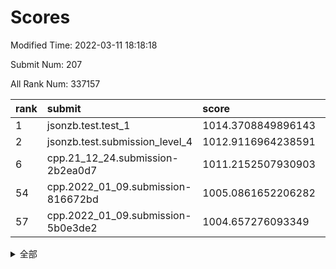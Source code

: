 # Scores

Modified Time: 2022-03-11 18:18:18

Submit Num: 207

All Rank Num: 337157

| rank |               submit               |       score        |       sigma        | pk_num |
| :--- | :--------------------------------- | :----------------- | :----------------- | :----- |
| 1    | jsonzb.test.test_1                 | 1014.3708849896143 | 0.8450688215213636 | 6513   |
| 2    | jsonzb.test.submission_level_4     | 1012.9116964238591 | 0.8168850682842954 | 6519   |
| 6    | cpp.21_12_24.submission-2b2ea0d7   | 1011.2152507930903 | 0.7803479594260094 | 6512   |
| 54   | cpp.2022_01_09.submission-816672bd | 1005.0861652206282 | 0.7283152031793205 | 6512   |
| 57   | cpp.2022_01_09.submission-5b0e3de2 | 1004.657276093349  | 0.707614394111751  | 6513   |


<details>
<summary>全部</summary>

| rank |                 submit                 |       score        |       sigma        | pk_num |
| :--- | :------------------------------------- | :----------------- | :----------------- | :----- |
| 1    | jsonzb.test.test_1                     | 1014.3708849896143 | 0.8450688215213636 | 6513   |
| 2    | jsonzb.test.submission_level_4         | 1012.9116964238591 | 0.8168850682842954 | 6519   |
| 3    | gobigger.level_3.submission_level_3_14 | 1011.5815707958417 | 0.7989224227292717 | 6513   |
| 4    | gobigger.level_3.submission_level_3_45 | 1011.3167752194748 | 0.8009653178656382 | 6517   |
| 5    | gobigger.level_3.submission_level_3_19 | 1011.301462002049  | 0.7748943717167728 | 6511   |
| 6    | cpp.21_12_24.submission-2b2ea0d7       | 1011.2152507930903 | 0.7803479594260094 | 6512   |
| 7    | gobigger.level_3.submission_level_3_17 | 1011.1915014107384 | 0.7961785505101885 | 6513   |
| 8    | gobigger.level_3.submission_level_3_30 | 1011.1505886308768 | 0.7595351048742748 | 6513   |
| 9    | gobigger.level_3.submission_level_3_2  | 1011.1499306894652 | 0.7634828440312272 | 6514   |
| 10   | gobigger.level_3.submission_level_3_7  | 1011.1385229965969 | 0.7681826317097626 | 6513   |
| 11   | gobigger.level_3.submission_level_3_48 | 1010.9665662551491 | 0.7602171653347118 | 6515   |
| 12   | gobigger.level_3.submission_level_3_13 | 1010.9385017388653 | 0.7853849533197715 | 6514   |
| 13   | gobigger.level_3.submission_level_3_31 | 1010.9291835260603 | 0.7749231399376874 | 6512   |
| 14   | gobigger.level_3.submission_level_3_11 | 1010.9076248000575 | 0.8021338558285561 | 6513   |
| 15   | gobigger.level_3.submission_level_3_3  | 1010.8507734972275 | 0.7578925451721055 | 6516   |
| 16   | gobigger.level_3.submission_level_3_33 | 1010.7452802971561 | 0.7636817167231664 | 6519   |
| 17   | gobigger.level_3.submission_level_3_23 | 1010.7207342186795 | 0.7757860609346992 | 6517   |
| 18   | gobigger.level_3.submission_level_3_29 | 1010.57938386231   | 0.7525773260711804 | 6515   |
| 19   | gobigger.level_3.submission_level_3_46 | 1010.5712570325998 | 0.7636685214654004 | 6517   |
| 20   | gobigger.level_3.submission_level_3_43 | 1010.553737028069  | 0.7465981728417894 | 6516   |
| 21   | gobigger.level_3.submission_level_3_16 | 1010.5316160129182 | 0.786560691893127  | 6511   |
| 22   | gobigger.level_3.submission_level_3_20 | 1010.4123013829151 | 0.7644503660286007 | 6517   |
| 23   | gobigger.level_3.submission_level_3_42 | 1010.3718675279547 | 0.7709811511003316 | 6514   |
| 24   | gobigger.level_3.submission_level_3_28 | 1010.3685785801466 | 0.753093962880359  | 6515   |
| 25   | gobigger.level_3.submission_level_3_26 | 1010.2661655323571 | 0.7720026951022206 | 6514   |
| 26   | gobigger.level_3.submission_level_3_25 | 1010.2200551257444 | 0.7590811193754712 | 6516   |
| 27   | gobigger.level_3.submission_level_3_22 | 1010.1929558329095 | 0.7986397619521203 | 6509   |
| 28   | gobigger.level_3.submission_level_3_18 | 1010.1729552470757 | 0.7596484963611339 | 6514   |
| 29   | gobigger.level_3.submission_level_3_49 | 1010.1222381139885 | 0.7536095841549098 | 6513   |
| 30   | gobigger.level_3.submission_level_3_12 | 1010.0497989513811 | 0.7531512744838531 | 6511   |
| 31   | gobigger.level_3.submission_level_3_9  | 1010.0039051279447 | 0.768638324508715  | 6507   |
| 32   | gobigger.level_3.submission_level_3_15 | 1009.9744783547859 | 0.749438029287949  | 6520   |
| 33   | gobigger.level_3.submission_level_3_10 | 1009.970894488454  | 0.7424140567806362 | 6513   |
| 34   | gobigger.level_3.submission_level_3_47 | 1009.960204247011  | 0.7424580634523926 | 6512   |
| 35   | gobigger.level_3.submission_level_3_1  | 1009.9529869787575 | 0.7545285726856228 | 6517   |
| 36   | gobigger.level_3.submission_level_3_5  | 1009.9513353531099 | 0.7407160463884278 | 6514   |
| 37   | gobigger.level_3.submission_level_3_44 | 1009.9498480332581 | 0.7556717391245361 | 6514   |
| 38   | gobigger.level_3.submission_level_3_34 | 1009.8363756910807 | 0.7585245560342675 | 6513   |
| 39   | gobigger.level_3.submission_level_3_27 | 1009.8223508068255 | 0.7374615245390524 | 6522   |
| 40   | gobigger.level_3.submission_level_3_8  | 1009.8223478420089 | 0.7549724152856183 | 6520   |
| 41   | gobigger.level_3.submission_level_3_37 | 1009.6749065893126 | 0.7424167969745824 | 6522   |
| 42   | gobigger.level_3.submission_level_3_24 | 1009.646753738918  | 0.7426500577594725 | 6512   |
| 43   | gobigger.level_3.submission_level_3_41 | 1009.6345381964846 | 0.7576874988331117 | 6518   |
| 44   | gobigger.level_3.submission_level_3_6  | 1009.5875352125834 | 0.7628717000144595 | 6513   |
| 45   | gobigger.level_3.submission_level_3_36 | 1009.5188985543106 | 0.7634154545722945 | 6518   |
| 46   | gobigger.level_3.submission_level_3_40 | 1009.4823647793792 | 0.7613105622341779 | 6515   |
| 47   | gobigger.level_3.submission_level_3_0  | 1009.412808557534  | 0.7431468716186136 | 6517   |
| 48   | gobigger.level_3.submission_level_3_38 | 1009.3130628486973 | 0.7504382601598474 | 6516   |
| 49   | gobigger.level_3.submission_level_3_39 | 1009.0735077024033 | 0.7499297312227758 | 6516   |
| 50   | gobigger.level_3.submission_level_3_21 | 1008.9758007753413 | 0.7523890957782489 | 6512   |
| 51   | gobigger.level_3.submission_level_3_35 | 1008.7974790586395 | 0.7396129882546062 | 6515   |
| 52   | gobigger.level_3.submission_level_3_4  | 1008.5310910236113 | 0.754259640823254  | 6513   |
| 53   | gobigger.level_3.submission_level_3_32 | 1008.487390660243  | 0.7734061236592721 | 6517   |
| 54   | cpp.2022_01_09.submission-816672bd     | 1005.0861652206282 | 0.7283152031793205 | 6512   |
| 55   | gobigger.level_1.submission_level_1_19 | 1004.8531780875153 | 0.7184045972077422 | 6519   |
| 56   | gobigger.level_1.submission_level_1_0  | 1004.8450202786404 | 0.7207152224140767 | 6521   |
| 57   | cpp.2022_01_09.submission-5b0e3de2     | 1004.657276093349  | 0.707614394111751  | 6513   |
| 58   | gobigger.level_1.submission_level_1_1  | 1004.5531868070394 | 0.7163728303764961 | 6518   |
| 59   | gobigger.level_1.submission_level_1_14 | 1004.286151354079  | 0.7227418222346347 | 6515   |
| 60   | gobigger.level_1.submission_level_1_48 | 1004.263314002465  | 0.7209472660686009 | 6513   |
| 61   | gobigger.level_1.submission_level_1_45 | 1004.210109559257  | 0.7206513964907865 | 6518   |
| 62   | gobigger.level_1.submission_level_1_16 | 1004.1680423734496 | 0.7205916613141753 | 6515   |
| 63   | gobigger.level_1.submission_level_1_9  | 1004.100594830979  | 0.7272063640739851 | 6516   |
| 64   | gobigger.level_1.submission_level_1_29 | 1004.0712209069079 | 0.7247597254381439 | 6511   |
| 65   | gobigger.level_1.submission_level_1_18 | 1004.0112065558947 | 0.7221659135760672 | 6519   |
| 66   | gobigger.level_1.submission_level_1_33 | 1003.9497738134388 | 0.7143403288599006 | 6516   |
| 67   | gobigger.level_1.submission_level_1_17 | 1003.9126076517144 | 0.7263853069188762 | 6511   |
| 68   | gobigger.level_1.submission_level_1_36 | 1003.9060175144501 | 0.7079369578733792 | 6509   |
| 69   | gobigger.level_1.submission_level_1_43 | 1003.8643817865365 | 0.7088947560972151 | 6518   |
| 70   | gobigger.level_1.submission_level_1_27 | 1003.7930360823449 | 0.7217301512138133 | 6512   |
| 71   | gobigger.level_1.submission_level_1_30 | 1003.7911038671291 | 0.723627771727929  | 6511   |
| 72   | gobigger.level_1.submission_level_1_31 | 1003.7540314889509 | 0.7072399074003823 | 6517   |
| 73   | gobigger.level_1.submission_level_1_15 | 1003.7536787115732 | 0.717209499217081  | 6517   |
| 74   | gobigger.level_1.submission_level_1_24 | 1003.6762179258525 | 0.7209501104943379 | 6515   |
| 75   | gobigger.level_1.submission_level_1_7  | 1003.6280628128158 | 0.7181341558253151 | 6516   |
| 76   | gobigger.level_1.submission_level_1_26 | 1003.5550051963633 | 0.71657756078142   | 6515   |
| 77   | gobigger.level_1.submission_level_1_46 | 1003.5184628447141 | 0.724102610243724  | 6515   |
| 78   | gobigger.level_1.submission_level_1_37 | 1003.5183869963631 | 0.7060205827817855 | 6515   |
| 79   | gobigger.level_1.submission_level_1_3  | 1003.476045475301  | 0.7167747110699395 | 6516   |
| 80   | gobigger.level_1.submission_level_1_35 | 1003.4514274821341 | 0.7104778644123152 | 6518   |
| 81   | gobigger.level_1.submission_level_1_13 | 1003.327073665444  | 0.725763868060422  | 6512   |
| 82   | gobigger.level_1.submission_level_1_2  | 1003.3038022671601 | 0.7134153624224314 | 6511   |
| 83   | gobigger.level_1.submission_level_1_38 | 1003.248621873956  | 0.7266988565339637 | 6515   |
| 84   | gobigger.level_1.submission_level_1_11 | 1003.1873398791029 | 0.7243300454353299 | 6516   |
| 85   | gobigger.level_1.submission_level_1_44 | 1003.1789042029669 | 0.7287560013711264 | 6514   |
| 86   | gobigger.level_1.submission_level_1_4  | 1003.1355044861695 | 0.7172348031506985 | 6515   |
| 87   | gobigger.level_1.submission_level_1_21 | 1003.1237848968877 | 0.7205025240977199 | 6508   |
| 88   | gobigger.level_1.submission_level_1_25 | 1003.0567685380422 | 0.7134278399595022 | 6519   |
| 89   | gobigger.level_1.submission_level_1_5  | 1002.9787940645915 | 0.7237819605944804 | 6516   |
| 90   | gobigger.level_1.submission_level_1_20 | 1002.9723004945338 | 0.7175349853912482 | 6519   |
| 91   | gobigger.level_1.submission_level_1_42 | 1002.9418932196003 | 0.7366554069292727 | 6518   |
| 92   | gobigger.level_1.submission_level_1_49 | 1002.7968803458912 | 0.7043785588810502 | 6512   |
| 93   | gobigger.level_1.submission_level_1_40 | 1002.7490790716839 | 0.7170955649531889 | 6511   |
| 94   | gobigger.level_1.submission_level_1_10 | 1002.6648150291586 | 0.710344625939274  | 6516   |
| 95   | gobigger.level_1.submission_level_1_32 | 1002.6240814549503 | 0.7064798010505888 | 6518   |
| 96   | gobigger.level_1.submission_level_1_34 | 1002.5896859224988 | 0.70609252452977   | 6517   |
| 97   | gobigger.level_1.submission_level_1_28 | 1002.5669489616566 | 0.7131278576599918 | 6515   |
| 98   | gobigger.level_1.submission_level_1_6  | 1002.4027225096306 | 0.7185235839680153 | 6510   |
| 99   | gobigger.level_1.submission_level_1_39 | 1002.2140412518982 | 0.7143680891911357 | 6516   |
| 100  | gobigger.level_1.submission_level_1_47 | 1002.206856767474  | 0.7079611727637612 | 6518   |
| 101  | gobigger.level_1.submission_level_1_41 | 1001.9405900700605 | 0.709922370684467  | 6516   |
| 102  | gobigger.level_1.submission_level_1_22 | 1001.9257066192818 | 0.7064772681552097 | 6516   |
| 103  | gobigger.level_1.submission_level_1_12 | 1001.6910829654047 | 0.7083247605210113 | 6518   |
| 104  | gobigger.level_1.submission_level_1_23 | 1001.4606653709296 | 0.7077356894859046 | 6513   |
| 105  | gobigger.level_1.submission_level_1_8  | 1001.2408795867357 | 0.7027730591827732 | 6518   |
| 106  | gobigger.random.submission_random_22   | 997.5330360453696  | 0.6916769977801056 | 6512   |
| 107  | gobigger.random.submission_random_29   | 996.9210817420834  | 0.711869620889002  | 6511   |
| 108  | gobigger.random.submission_random_4    | 996.8719973422782  | 0.7181754043394518 | 6514   |
| 109  | gobigger.random.submission_random_36   | 996.8018902430922  | 0.7045109515754241 | 6514   |
| 110  | gobigger.random.submission_random_38   | 996.7391059781766  | 0.7118334640735775 | 6514   |
| 111  | gobigger.random.submission_random_6    | 996.708908419936   | 0.7232040535318764 | 6517   |
| 112  | gobigger.random.submission_random_47   | 996.5021236732556  | 0.716117724876819  | 6522   |
| 113  | gobigger.random.submission_random_35   | 996.4455433409954  | 0.7114657361724246 | 6516   |
| 114  | gobigger.random.submission_random_46   | 996.4381817833256  | 0.7099159524259556 | 6512   |
| 115  | gobigger.random.submission_random_43   | 996.4138819472114  | 0.714885106700446  | 6516   |
| 116  | gobigger.random.submission_random_31   | 996.3699705273249  | 0.7086422797176137 | 6523   |
| 117  | gobigger.random.submission_random_34   | 996.3575673806256  | 0.7191427024771199 | 6514   |
| 118  | gobigger.random.submission_random_9    | 996.2864930827863  | 0.7106718657241389 | 6514   |
| 119  | gobigger.random.submission_random_27   | 996.2509694427363  | 0.7220477891765543 | 6517   |
| 120  | gobigger.random.submission_random_41   | 996.2409231638895  | 0.718367429191952  | 6518   |
| 121  | gobigger.random.submission_random_17   | 996.1963988337939  | 0.7333943337798354 | 6513   |
| 122  | gobigger.random.submission_random_21   | 996.1785790182125  | 0.7080764909511774 | 6515   |
| 123  | gobigger.random.submission_random_0    | 996.1714432519698  | 0.7084713323597205 | 6520   |
| 124  | gobigger.random.submission_random_39   | 996.1710889968163  | 0.7106958941034178 | 6521   |
| 125  | gobigger.random.submission_random_10   | 996.1617709248345  | 0.704812296943935  | 6515   |
| 126  | gobigger.random.submission_random_48   | 996.1051070799272  | 0.7195287292364109 | 6513   |
| 127  | gobigger.random.submission_random_45   | 996.100088246905   | 0.699873105185154  | 6510   |
| 128  | gobigger.random.submission_random_23   | 996.073104303501   | 0.7029841264983286 | 6513   |
| 129  | gobigger.random.submission_random_26   | 996.050276933502   | 0.70249376450224   | 6515   |
| 130  | gobigger.random.submission_random_33   | 996.0483404432885  | 0.7053098790868079 | 6520   |
| 131  | gobigger.random.submission_random_19   | 996.0044869758827  | 0.7055555271335423 | 6522   |
| 132  | gobigger.random.submission_random_12   | 995.9840836941756  | 0.7101328637909871 | 6512   |
| 133  | gobigger.random.submission_random_44   | 995.950988750124   | 0.7147637645157952 | 6513   |
| 134  | gobigger.random.submission_random_8    | 995.8780997171074  | 0.7063034863735458 | 6511   |
| 135  | gobigger.random.submission_random_5    | 995.8639988169963  | 0.7089187486871652 | 6515   |
| 136  | gobigger.random.submission_random_25   | 995.8115118469316  | 0.7211470789224365 | 6514   |
| 137  | gobigger.random.submission_random_3    | 995.8098827083053  | 0.7065929711292738 | 6513   |
| 138  | gobigger.random.submission_random_40   | 995.8033261581802  | 0.7100043354522415 | 6511   |
| 139  | gobigger.random.submission_random_42   | 995.7872863271448  | 0.7177497137700102 | 6517   |
| 140  | gobigger.random.submission_random_11   | 995.6202524461817  | 0.7067024031162266 | 6511   |
| 141  | gobigger.random.submission_random_14   | 995.6167924961572  | 0.7143831003863261 | 6518   |
| 142  | gobigger.random.submission_random_49   | 995.6160816493821  | 0.7132202463555745 | 6515   |
| 143  | gobigger.random.submission_random_15   | 995.6066246846561  | 0.7150500737361927 | 6513   |
| 144  | gobigger.random.submission_random_16   | 995.5933588115969  | 0.7251405823608813 | 6513   |
| 145  | gobigger.random.submission_random_28   | 995.589303856068   | 0.708914886992353  | 6521   |
| 146  | gobigger.random.submission_random_30   | 995.5462476456117  | 0.7074553220116958 | 6516   |
| 147  | gobigger.random.submission_random_24   | 995.5457537540278  | 0.7218103863794024 | 6515   |
| 148  | gobigger.random.submission_random_37   | 995.5333796694903  | 0.707785046602874  | 6512   |
| 149  | gobigger.random.submission_random_20   | 995.5101427735877  | 0.729963424346388  | 6513   |
| 150  | gobigger.random.submission_random_2    | 995.4821981824784  | 0.701967979874682  | 6514   |
| 151  | gobigger.random.submission_random_1    | 995.4475735972125  | 0.7116048004641938 | 6520   |
| 152  | gobigger.random.submission_random_13   | 995.271604916347   | 0.7154308661560466 | 6516   |
| 153  | gobigger.random.submission_random_7    | 995.2485676983358  | 0.714243889382476  | 6515   |
| 154  | gobigger.random.submission_random_32   | 995.1275160076893  | 0.716722637939705  | 6518   |
| 155  | gobigger.random.submission_random_18   | 994.8224642374794  | 0.7163396795764615 | 6511   |
| 156  | gobigger.level_2.submission_level_2_17 | 993.6411258373613  | 0.7589304796193643 | 6518   |
| 157  | gobigger.level_2.submission_level_2_34 | 993.3581919475448  | 0.7350951630063336 | 6516   |
| 158  | gobigger.level_2.submission_level_2_40 | 993.2246876551275  | 0.7484181348713944 | 6518   |
| 159  | gobigger.level_2.submission_level_2_4  | 993.1770166844244  | 0.7321215884707932 | 6519   |
| 160  | gobigger.level_2.submission_level_2_48 | 993.097644294705   | 0.7371182234064572 | 6510   |
| 161  | gobigger.level_2.submission_level_2_30 | 992.9804483504918  | 0.7404468522619001 | 6516   |
| 162  | gobigger.level_2.submission_level_2_10 | 992.851504638666   | 0.7530629496544476 | 6517   |
| 163  | gobigger.level_2.submission_level_2_18 | 992.8156808617548  | 0.7396645411965209 | 6511   |
| 164  | gobigger.level_2.submission_level_2_47 | 992.7772197258439  | 0.7412513022918308 | 6510   |
| 165  | gobigger.level_2.submission_level_2_33 | 992.7503809969968  | 0.7354676321374819 | 6514   |
| 166  | gobigger.level_2.submission_level_2_38 | 992.7425036171716  | 0.7287384093504877 | 6515   |
| 167  | gobigger.level_2.submission_level_2_2  | 992.670001901542   | 0.735952021888292  | 6514   |
| 168  | gobigger.level_2.submission_level_2_39 | 992.5996182709611  | 0.7444415526054005 | 6515   |
| 169  | gobigger.level_2.submission_level_2_29 | 992.5605629433393  | 0.7491707838537437 | 6519   |
| 170  | gobigger.level_2.submission_level_2_8  | 992.4643846632405  | 0.7522763270991948 | 6517   |
| 171  | gobigger.level_2.submission_level_2_43 | 992.3942094806495  | 0.7443038077425596 | 6513   |
| 172  | gobigger.level_2.submission_level_2_28 | 992.3887205396177  | 0.7665301488792404 | 6513   |
| 173  | gobigger.level_2.submission_level_2_6  | 992.372854891025   | 0.747661309495188  | 6516   |
| 174  | gobigger.level_2.submission_level_2_27 | 992.3176238817176  | 0.7395651043252806 | 6517   |
| 175  | gobigger.level_2.submission_level_2_24 | 992.2492433187239  | 0.7443051044999046 | 6515   |
| 176  | gobigger.level_2.submission_level_2_25 | 992.2062942379744  | 0.7421597242733249 | 6519   |
| 177  | gobigger.level_2.submission_level_2_15 | 992.191563434057   | 0.739369918343333  | 6515   |
| 178  | gobigger.level_2.submission_level_2_11 | 992.1791301291263  | 0.7429957455741848 | 6516   |
| 179  | gobigger.level_2.submission_level_2_12 | 992.0778276227209  | 0.730349260208745  | 6516   |
| 180  | gobigger.level_2.submission_level_2_49 | 992.0456402373692  | 0.7369177695913257 | 6519   |
| 181  | gobigger.level_2.submission_level_2_41 | 991.9454949373663  | 0.7397286791954292 | 6515   |
| 182  | gobigger.level_2.submission_level_2_22 | 991.8950389951365  | 0.7508681808422029 | 6509   |
| 183  | gobigger.level_2.submission_level_2_23 | 991.8710483682935  | 0.7509682500111113 | 6513   |
| 184  | gobigger.level_2.submission_level_2_21 | 991.8412568138925  | 0.7280234426903137 | 6518   |
| 185  | gobigger.level_2.submission_level_2_16 | 991.8011009080269  | 0.7597632960018423 | 6511   |
| 186  | gobigger.level_2.submission_level_2_7  | 991.7417652226144  | 0.7608758437318381 | 6518   |
| 187  | gobigger.level_2.submission_level_2_20 | 991.6705246885053  | 0.7550657643504323 | 6513   |
| 188  | gobigger.level_2.submission_level_2_31 | 991.6628712000881  | 0.7481457851340765 | 6515   |
| 189  | gobigger.level_2.submission_level_2_5  | 991.6367705045096  | 0.7571317283109791 | 6513   |
| 190  | gobigger.level_2.submission_level_2_42 | 991.5965732408303  | 0.7561624058115332 | 6514   |
| 191  | gobigger.level_2.submission_level_2_26 | 991.5762203701757  | 0.7632328613508282 | 6514   |
| 192  | gobigger.level_2.submission_level_2_46 | 991.3201199834211  | 0.7303863830136038 | 6519   |
| 193  | gobigger.level_2.submission_level_2_45 | 991.2557080474186  | 0.7475770396611274 | 6519   |
| 194  | gobigger.level_2.submission_level_2_19 | 991.1097831061589  | 0.7497717935182793 | 6517   |
| 195  | gobigger.level_2.submission_level_2_9  | 991.079829581224   | 0.7591673690107973 | 6514   |
| 196  | gobigger.level_2.submission_level_2_35 | 990.8259084759463  | 0.7657736903247709 | 6511   |
| 197  | gobigger.level_2.submission_level_2_36 | 990.7602294566965  | 0.7410926848795045 | 6519   |
| 198  | gobigger.level_2.submission_level_2_0  | 990.7445783953257  | 0.7499633880895408 | 6520   |
| 199  | gobigger.level_2.submission_level_2_3  | 990.7069490338654  | 0.761920060470855  | 6517   |
| 200  | gobigger.level_2.submission_level_2_1  | 990.6992403265921  | 0.754043141372011  | 6515   |
| 201  | gobigger.level_2.submission_level_2_14 | 990.6802187201731  | 0.7656634261700523 | 6513   |
| 202  | gobigger.level_2.submission_level_2_37 | 990.3813009869539  | 0.765256056993906  | 6513   |
| 203  | gobigger.level_2.submission_level_2_13 | 990.326938566385   | 0.752899670515123  | 6517   |
| 204  | gobigger.level_2.submission_level_2_32 | 990.2428820653636  | 0.7695892940678376 | 6517   |
| 205  | gobigger.level_2.submission_level_2_44 | 989.2053581043257  | 0.7987716196471593 | 6521   |
| 206  | gobigger.none.submission_none_1        | 979.4980068170308  | 1.2108505658071784 | 6515   |
| 207  | gobigger.none.submission_none_0        | 975.6382807210426  | 1.3729549781930512 | 6515   |

</details>